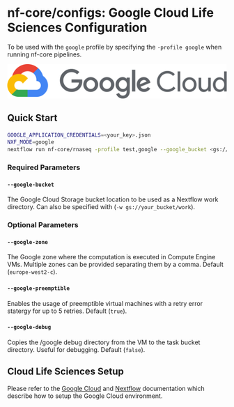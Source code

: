 # nf-core/configs: Google Cloud Life Sciences Configuration

To be used with the `google` profile by specifying the `-profile google` when running nf-core pipelines.

![Google Cloud](images/google-cloud-logo.svg "https://cloud.google.com/life-sciences/docs/tutorials/nextflow")

## Quick Start

```bash
GOOGLE_APPLICATION_CREDENTIALS=<your_key>.json
NXF_MODE=google
nextflow run nf-core/rnaseq -profile test,google --google_bucket <gs://your_bucket/work>
```

### Required Parameters

#### `--google-bucket`

The Google Cloud Storage bucket location to be used as a Nextflow work directory. Can also be specified with (`-w gs://your_bucket/work`).

### Optional Parameters

#### `--google-zone`

The Google zone where the computation is executed in Compute Engine VMs. Multiple zones can be provided separating them by a comma. Default (`europe-west2-c`).

#### `--google-preemptible`

Enables the usage of preemptible virtual machines with a retry error statergy for up to 5 retries. Default (`true`).

#### `--google-debug`

Copies the /google debug directory from the VM to the task bucket directory. Useful for debugging. Default (`false`).

## Cloud Life Sciences Setup

Please refer to the [Google Cloud](https://cloud.google.com/life-sciences/docs/tutorials/nextflow) and [Nextflow](https://www.nextflow.io/docs/latest/google.html#cloud-life-sciences) documentation which describe how to setup the Google Cloud environment.
